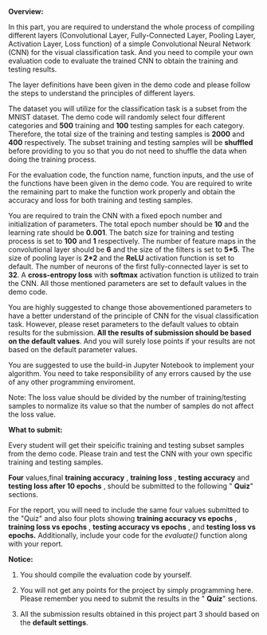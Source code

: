 **Overview:**

In this part, you are required to understand the whole process of compiling different layers (Convolutional Layer, Fully-Connected Layer, Pooling Layer, Activation Layer, Loss function) of a simple Convolutional Neural Network (CNN) for the visual classification task. And you need to compile your own evaluation code to evaluate the trained CNN to obtain the training and testing results.

The layer definitions have been given in the demo code and please follow the steps to understand the principles of different layers.

The dataset you will utilize for the classification task is a subset from the MNIST dataset. The demo code will randomly select four different categories and **500** training and **100** testing samples for each category. Therefore, the total size of the training and testing samples is **2000** and **400** respectively. The subset training and testing samples will be **shuffled** before providing to you so that you do not need to shuffle the data when doing the training process.

For the evaluation code, the function name, function inputs, and the use of the functions have been given in the demo code. You are required to write the remaining part to make the function work properly and obtain the accuracy and loss for both training and testing samples.

You are required to train the CNN with a fixed epoch number and initialization of parameters. The total epoch number should be **10** and the learning rate should be **0.001**. The batch size for training and testing process is set to **100** and **1** respectively. The number of feature maps in the convolutional layer should be **6** and the size of the filters is set to **5\*5**. The size of pooling layer is **2\*2** and the **ReLU** activation function is set to default. The number of neurons of the first fully-connected layer is set to **32**. A **cross-entropy loss** with **softmax** activation function is utilized to train the CNN. All those mentioned parameters are set to default values in the demo code.

You are highly suggested to change those abovementioned parameters to have a better understand of the principle of CNN for the visual classification task. However, please reset parameters to the default values to obtain results for the submission. **All the results of submission should be based on the default values**. And you will surely lose points if your results are not based on the default parameter values.

You are suggested to use the build-in Jupyter Notebook to implement your algorithm. You need to take responsibility of any errors caused by the use of any other programming enviroment.

Note: The loss value should be divided by the number of training/testing samples to normalize its value so that the number of samples do not affect the loss value.

**What to submit:**

Every student will get their speicific training and testing subset samples from the demo code. Please train and test the CNN with your own specific training and testing samples.

**Four** values,final **training accuracy** , **training loss** , **testing accuracy** and **testing loss after 10 epochs** , should be submitted to the following &quot; **Quiz**&quot; sections.

For the report, you will need to include the same four values submitted to the &quot;Quiz&quot; and also four plots showing **training accuracy vs epochs** , **training loss vs epochs** , **testing accuracy vs epochs** , and **testing loss vs epochs.** Additionally, include your code for the _evaluate()_ function along with your report.

**Notice:**

1. You should compile the evaluation code by yourself.

2. You will not get any points for the project by simply programming here. Please remember you need to submit the results in the &quot; **Quiz**&quot; sections.

3. All the submission results obtained in this project part 3 should based on the **default settings**.